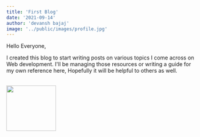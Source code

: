 ```yaml
---
title: 'First Blog'
date: '2021-09-14'
author: 'devansh bajaj'
image: '../public/images/profile.jpg'
---
```


Hello Everyone,

I created this blog to start writing posts on various topics I come across on Web development. I'll be managing those resources or writing a guide for my own reference here, Hopefully it will be helpful to others as well. 

<br />

<img src="https://i.giphy.com/media/l1J3CbFgn5o7DGRuE/giphy.webp" width="130" height="120" />